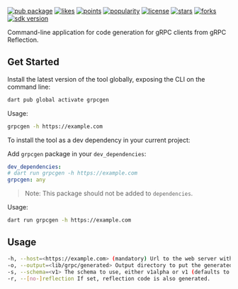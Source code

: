 [![pub package](https://img.shields.io/pub/v/grpcgen)](https://pub.dartlang.org/packages/grpcgen)
[![likes](https://img.shields.io/pub/likes/grpcgen)](https://pub.dartlang.org/packages/grpcgen/score)
[![points](https://img.shields.io/pub/points/grpcgen)](https://pub.dartlang.org/packages/grpcgen/score)
[![popularity](https://img.shields.io/pub/popularity/grpcgen)](https://pub.dartlang.org/packages/grpcgen/score)
[![license](https://img.shields.io/github/license/xclud/dart_grpcgen)](https://pub.dartlang.org/packages/grpcgen)
[![stars](https://img.shields.io/github/stars/xclud/dart_grpcgen)](https://github.com/xclud/dart_grpcgen/stargazers)
[![forks](https://img.shields.io/github/forks/xclud/dart_grpcgen)](https://github.com/xclud/dart_grpcgen/network/members)
[![sdk version](https://badgen.net/pub/sdk-version/grpcgen)](https://pub.dartlang.org/packages/grpcgen)

Command-line application for code generation for gRPC clients from gRPC Reflection.

## Get Started

Install the latest version of the tool globally, exposing the CLI on the command line:

```bash
dart pub global activate grpcgen
```

Usage:

```bash
grpcgen -h https://example.com
```

To install the tool as a dev dependency in your current project:

Add `grpcgen` package in your `dev_dependencies`:

```yaml
dev_dependencies:
# dart run grpcgen -h https://example.com
grpcgen: any
```

> Note: This package should not be added to `dependencies`.

Usage:

```bash
dart run grpcgen -h https://example.com
```

## Usage

```bash
-h, --host=<https://example.com> (mandatory) Url to the web server with gRPC Reflection.
-o, --output=<lib/grpc/generated> Output directory to put the generated files (defaults to "lib/grpc/generated/").
-s, --schema=<v1> The schema to use, either v1alpha or v1 (defaults to "v1alpha").
-r, --[no-]reflection If set, reflection code is also generated.
```
